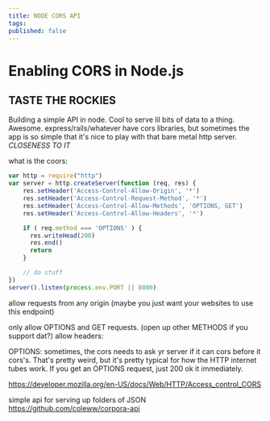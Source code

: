 ```yaml
---
title: NODE CORS API
tags:
published: false
---
```


# Enabling CORS in Node.js
## TASTE THE ROCKIES

Building a simple API in node. Cool to serve lil bits of data to a thing. Awesome. express/rails/whatever have cors libraries, but sometimes the app is so simple that it's nice to play with that bare metal http server. _CLOSENESS TO IT_

what is the coors:

```javascript
var http = require("http")
var server = http.createServer(function (req, res) {
    res.setHeader('Access-Control-Allow-Origin', '*')
    res.setHeader('Access-Control-Request-Method', '*')
    res.setHeader('Access-Control-Allow-Methods', 'OPTIONS, GET')
    res.setHeader('Access-Control-Allow-Headers', '*')

    if ( req.method === 'OPTIONS' ) {
      res.writeHead(200)
      res.end()
      return
    }

    // do stuff
})
server().listen(process.env.PORT || 8000)
```

allow requests from any origin (maybe you just want your websites to use this endpoint)
<!-- first you allow all req methods, then restrict? -->
only allow OPTIONS and GET requests. (open up other METHODS if you support dat?)
allow headers:

OPTIONS: sometimes, the cors needs to ask yr server if it can cors before it cors's. That's pretty weird, but it's pretty typical for how the HTTP internet tubes work. If you get an OPTIONS request, just 200 ok it immediately.

https://developer.mozilla.org/en-US/docs/Web/HTTP/Access_control_CORS


simple api for serving up folders of JSON
https://github.com/coleww/corpora-api
